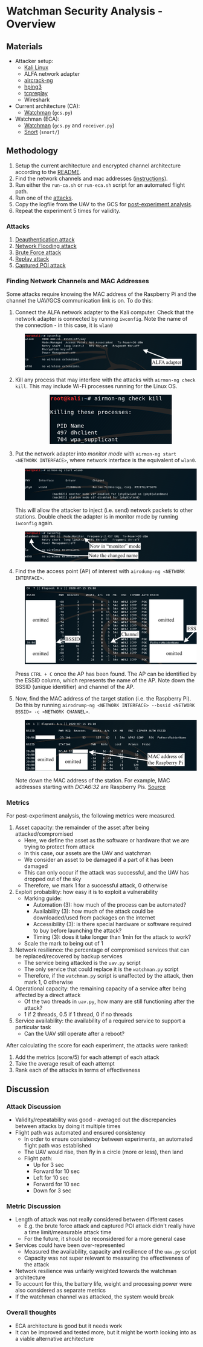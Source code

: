 # Watchman Security Analysis - Overview

## Materials

- Attacker setup:
  - [Kali Linux](https://www.kali.org/downloads/)
  - ALFA network adapter
  - [aircrack-ng](https://www.aircrack-ng.org/doku.php?id=Main#download)
  - [hping3](https://tools.kali.org/information-gathering/hping3)
  - [tcpreplay](https://tcpreplay.appneta.com/)
  - Wireshark
- Current architecture (CA):
  - [Watchman](../README.md) (`gcs.py`)
- Watchman (ECA):
  - [Watchman](../README.md) (`gcs.py` and `receiver.py`)
  - [Snort](../README.md) (`snort/`)

## Methodology

1. Setup the current architecture and encrypted channel architecture according to the [README](../README.md).
2. Find the network channels and mac addresses ([instructions](#finding-network-channels-and-mac-addresses)).
3. Run either the `run-ca.sh` or `run-eca.sh` script for an automated flight path.
4. Run one of the [attacks](#attacks).
5. Copy the logfile from the UAV to the GCS for [post-experiment analysis](#metrics).
6. Repeat the experiment 5 times for validity.

### Attacks

1. [Deauthentication attack](./deauthentication.md)
2. [Network Flooding attack](./networkFlood.md)
3. [Brute Force attack](./bruteForce.md)
4. [Replay attack](./replay.md)
5. [Captured POI attack](./capturedPOI.md)

### Finding Network Channels and MAC Addresses

Some attacks require knowing the MAC address of the Raspberry Pi and the channel the UAV/GCS communication link is on.
To do this:

1. Connect the ALFA network adapter to the Kali computer.
   Check that the network adapter is connected by running `iwconfig`.
   Note the name of the connection - in this case, it is `wlan0`
   <pre align="center">
      <img src="img/deauth_iwconfig1.png">
   </pre>

2. Kill any process that may interfere with the attacks with `airmon-ng check kill`.
   This may include Wi-Fi processes running for the Linux OS.
   <pre align="center">
      <img src="img/deauth_kill.png">
   </pre>

3. Put the network adapter into _monitor mode_ with `airmon-ng start <NETWORK INTERFACE>`, where network interface is the equivalent of `wlan0`.
   <pre align="center">
      <img src="img/deauth_start.png">
   </pre>

   This will allow the attacker to inject (i.e. send) network packets to other stations.
   Double check the adapter is in monitor mode by running `iwconfig` again.
   <pre align="center">
      <img src="img/deauth_iwconfig2.png">
   </pre>

4. Find the the access point (AP) of interest with `airodump-ng <NETWORK INTERFACE>`.
   <pre align="center">
      <img src="img/deauth_scan.png">
   </pre>
   Press `CTRL + C` once the AP has been found.
   The AP can be identified by the ESSID column, which represents the name of the AP.
   Note down the BSSID (unique identifier) and channel of the AP.
5. Now, find the MAC address of the target station (i.e. the Raspberry Pi).
   Do this by running `airodrump-ng <NETWORK INTERFACE> --bssid <NETWORK BSSID> -c <NETWORK CHANNEL>`.
   <pre align="center">
      <img src="img/deauth_pi.png">
   </pre>
   Note down the MAC address of the station.
   For example, MAC addresses starting with _DC:A6:32_ are Raspberry Pis. [Source](https://cleancss.com/mac-lookup/DC-A6-32)

### Metrics

For post-experiment analysis, the following metrics were measured.

1. Asset capacity: the remainder of the asset after being attacked/compromised
   - Here, we define the asset as the software or hardware that we are trying to protect from attack
   - In this case, our assets are the UAV and watchman
   - We consider an asset to be damaged if a part of it has been damaged
   - This can only occur if the attack was successful, and the UAV has dropped out of the sky
   - Therefore, we mark 1 for a successful attack, 0 otherwise
2. Exploit probability: how easy it is to exploit a vulnerability
   - Marking guide:
     - Automation (3): how much of the process can be automated?
     - Availability (3): how much of the attack could be downloaded/used from packages on the internet
     - Accessibility (3): is there special hardware or software required to buy before launching the attack?
     - Timing (3): does it take longer than 1min for the attack to work?
   - Scale the mark to being out of 1
3. Network resilience: the percentage of compromised services that can be replaced/recovered by backup services
   - The service being attacked is the `uav.py` script
   - The only service that could replace it is the `watchman.py` script
   - Therefore, if the `watchman.py` script is unaffected by the attack, then mark 1, 0 otherwise
4. Operational capacity: the remaining capacity of a service after being affected by a direct attack
   - Of the two threads in `uav.py`, how many are still functioning after the attack?
   - 1 if 2 threads, 0.5 if 1 thread, 0 if no threads
5. Service availability: the availability of a required service to support a particular task
   - Can the UAV still operate after a reboot?

After calculating the score for each experiment, the attacks were ranked:

1. Add the metrics (score/5) for each attempt of each attack
2. Take the average result of each attempt
3. Rank each of the attacks in terms of effectiveness

## Discussion

### Attack Discussion

- Validity/repeatability was good - averaged out the discrepancies between attacks by doing it multiple times
- Flight path was automated and ensured consistency
  - In order to ensure consistency between experiments, an automated flight path was established
  - The UAV would rise, then fly in a circle (more or less), then land
  - Flight path:
    - Up for 3 sec
    - Forward for 10 sec
    - Left for 10 sec
    - Forward for 10 sec
    - Down for 3 sec

### Metric Discussion

- Length of attack was not really considered between different cases
  - E.g. the brute force attack and captured POI attack didn't really have a time limit/measurable attack time
  - For the future, it should be reconsidered for a more general case
- Services could have been over-represented
  - Measured the availability, capacity and resilience of the `uav.py` script
  - Capacity was not super relevant to measuring the effectiveness of the attack
- Network resilience was unfairly weighted towards the watchman architecture
- To account for this, the battery life, weight and processing power were also considered as separate metrics
- If the watchman channel was attacked, the system would break

### Overall thoughts

- ECA architecture is good but it needs work
- It can be improved and tested more, but it might be worth looking into as a viable alternative architecture

